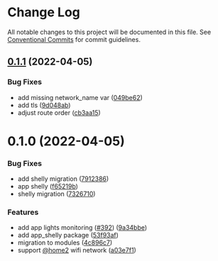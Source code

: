 # Change Log

All notable changes to this project will be documented in this file.
See [Conventional Commits](https://conventionalcommits.org) for commit guidelines.

## [0.1.1](https://github.com/mariusz-kabala/homeAutomation/compare/@home/shelly@0.1.0...@home/shelly@0.1.1) (2022-04-05)


### Bug Fixes

* add missing network_name var ([049be62](https://github.com/mariusz-kabala/homeAutomation/commit/049be62a89317d49bef40800623fe852ae2605ba))
* add tls ([9d048ab](https://github.com/mariusz-kabala/homeAutomation/commit/9d048ab2c07f2133385b7ac6f5dea527a14613f6))
* adjust route order ([cb3aa15](https://github.com/mariusz-kabala/homeAutomation/commit/cb3aa15ffa8a9f85871652ed43c25f8c1ca7154f))





# 0.1.0 (2022-04-05)


### Bug Fixes

* add shelly migration ([7912386](https://github.com/mariusz-kabala/homeAutomation/commit/79123868726d41b7a2e2853d7d0e416b10ed4be6))
* app shelly ([f65219b](https://github.com/mariusz-kabala/homeAutomation/commit/f65219b46caad1f30a56bc48b5a125ed22ee61c4))
* shelly migration ([7326710](https://github.com/mariusz-kabala/homeAutomation/commit/73267108f5f90d3f4f8a12fd2f8c77916ea3d225))


### Features

* add app lights monitoring ([#392](https://github.com/mariusz-kabala/homeAutomation/issues/392)) ([9a34bbe](https://github.com/mariusz-kabala/homeAutomation/commit/9a34bbe76f2896bf5de009d2d419bd258aecfb6a))
* add app_shelly package ([53f93af](https://github.com/mariusz-kabala/homeAutomation/commit/53f93afe5735e559473cc7760583079f7dfd995d))
* migration to modules ([4c896c7](https://github.com/mariusz-kabala/homeAutomation/commit/4c896c717bf0123a59caf3e89f96043be72594c2))
* support [@home2](https://github.com/home2) wifi network ([a03e7f1](https://github.com/mariusz-kabala/homeAutomation/commit/a03e7f12c164c929c940326140da6c63b6e41a02))
